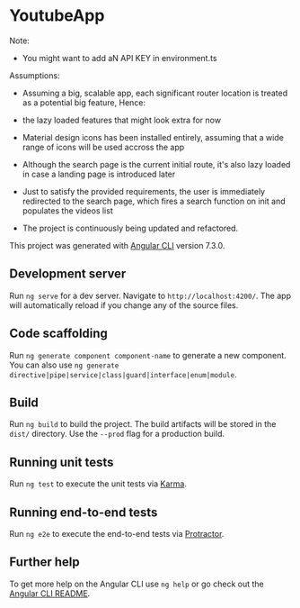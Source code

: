 # YoutubeApp

Note:

- You might want to add aN API KEY in environment.ts

Assumptions:

 - Assuming a big, scalable app, each significant router location is treated as a potential big feature, Hence:
 
  - the lazy loaded features that might    look extra for now
  - Material design icons has been installed entirely, assuming that a wide range of icons will be used accross the app 
  
 - Although the search page is the current initial route, it's also lazy loaded in case a landing page is introduced later

 - Just to satisfy the provided requirements, the user is immediately redirected to the search page, which fires a search function on init and populates the videos list

 - The project is continuously being updated and refactored. 

This project was generated with [Angular CLI](https://github.com/angular/angular-cli) version 7.3.0.

## Development server

Run `ng serve` for a dev server. Navigate to `http://localhost:4200/`. The app will automatically reload if you change any of the source files.

## Code scaffolding

Run `ng generate component component-name` to generate a new component. You can also use `ng generate directive|pipe|service|class|guard|interface|enum|module`.

## Build

Run `ng build` to build the project. The build artifacts will be stored in the `dist/` directory. Use the `--prod` flag for a production build.

## Running unit tests

Run `ng test` to execute the unit tests via [Karma](https://karma-runner.github.io).

## Running end-to-end tests

Run `ng e2e` to execute the end-to-end tests via [Protractor](http://www.protractortest.org/).

## Further help

To get more help on the Angular CLI use `ng help` or go check out the [Angular CLI README](https://github.com/angular/angular-cli/blob/master/README.md).
